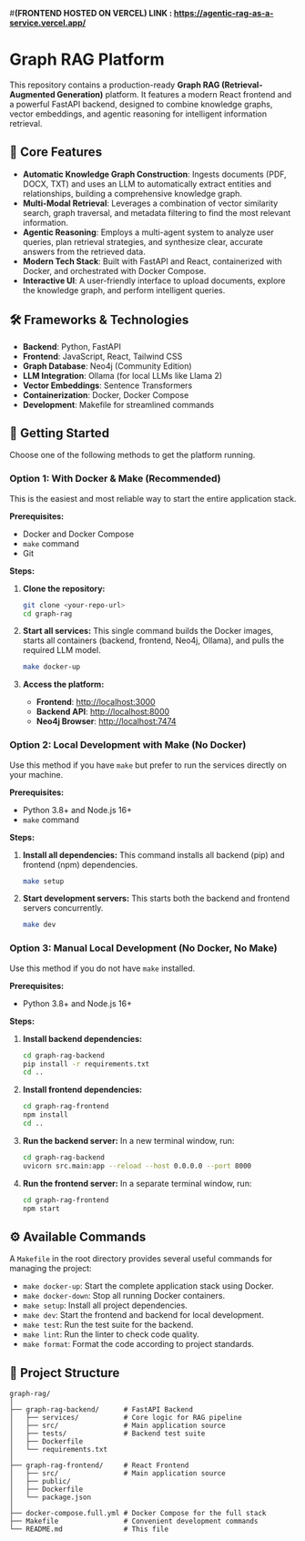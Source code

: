 #**(FRONTEND HOSTED ON VERCEL) LINK : https://agentic-rag-as-a-service.vercel.app/**

# Graph RAG Platform

This repository contains a production-ready **Graph RAG (Retrieval-Augmented Generation)** platform. It features a modern React frontend and a powerful FastAPI backend, designed to combine knowledge graphs, vector embeddings, and agentic reasoning for intelligent information retrieval.

## 🌟 Core Features

- **Automatic Knowledge Graph Construction**: Ingests documents (PDF, DOCX, TXT) and uses an LLM to automatically extract entities and relationships, building a comprehensive knowledge graph.
- **Multi-Modal Retrieval**: Leverages a combination of vector similarity search, graph traversal, and metadata filtering to find the most relevant information.
- **Agentic Reasoning**: Employs a multi-agent system to analyze user queries, plan retrieval strategies, and synthesize clear, accurate answers from the retrieved data.
- **Modern Tech Stack**: Built with FastAPI and React, containerized with Docker, and orchestrated with Docker Compose.
- **Interactive UI**: A user-friendly interface to upload documents, explore the knowledge graph, and perform intelligent queries.

## 🛠️ Frameworks & Technologies

- **Backend**: Python, FastAPI
- **Frontend**: JavaScript, React, Tailwind CSS
- **Graph Database**: Neo4j (Community Edition)
- **LLM Integration**: Ollama (for local LLMs like Llama 2)
- **Vector Embeddings**: Sentence Transformers
- **Containerization**: Docker, Docker Compose
- **Development**: Makefile for streamlined commands

## 🚀 Getting Started

Choose one of the following methods to get the platform running.

### Option 1: With Docker & Make (Recommended)

This is the easiest and most reliable way to start the entire application stack.

**Prerequisites:**
- Docker and Docker Compose
- `make` command
- Git

**Steps:**

1.  **Clone the repository:**
    ```bash
    git clone <your-repo-url>
    cd graph-rag
    ```

2.  **Start all services:**
    This single command builds the Docker images, starts all containers (backend, frontend, Neo4j, Ollama), and pulls the required LLM model.
    ```bash
    make docker-up
    ```

3.  **Access the platform:**
    - **Frontend**: [http://localhost:3000](http://localhost:3000)
    - **Backend API**: [http://localhost:8000](http://localhost:8000)
    - **Neo4j Browser**: [http://localhost:7474](http://localhost:7474)

### Option 2: Local Development with Make (No Docker)

Use this method if you have `make` but prefer to run the services directly on your machine.

**Prerequisites:**
- Python 3.8+ and Node.js 16+
- `make` command

**Steps:**

1.  **Install all dependencies:**
    This command installs all backend (pip) and frontend (npm) dependencies.
    ```bash
    make setup
    ```

2.  **Start development servers:**
    This starts both the backend and frontend servers concurrently.
    ```bash
    make dev
    ```

### Option 3: Manual Local Development (No Docker, No Make)

Use this method if you do not have `make` installed.

**Prerequisites:**
- Python 3.8+ and Node.js 16+

**Steps:**

1.  **Install backend dependencies:**
    ```bash
    cd graph-rag-backend
    pip install -r requirements.txt
    cd ..
    ```

2.  **Install frontend dependencies:**
    ```bash
    cd graph-rag-frontend
    npm install
    cd ..
    ```

3.  **Run the backend server:**
    In a new terminal window, run:
    ```bash
    cd graph-rag-backend
    uvicorn src.main:app --reload --host 0.0.0.0 --port 8000
    ```

4.  **Run the frontend server:**
    In a separate terminal window, run:
    ```bash
    cd graph-rag-frontend
    npm start
    ```

## ⚙️ Available Commands

A `Makefile` in the root directory provides several useful commands for managing the project:

- `make docker-up`: Start the complete application stack using Docker.
- `make docker-down`: Stop all running Docker containers.
- `make setup`: Install all project dependencies.
- `make dev`: Start the frontend and backend for local development.
- `make test`: Run the test suite for the backend.
- `make lint`: Run the linter to check code quality.
- `make format`: Format the code according to project standards.

## 📁 Project Structure

```
graph-rag/
│
├── graph-rag-backend/      # FastAPI Backend
│   ├── services/           # Core logic for RAG pipeline
│   ├── src/                # Main application source
│   ├── tests/              # Backend test suite
│   ├── Dockerfile
│   └── requirements.txt
│
├── graph-rag-frontend/     # React Frontend
│   ├── src/                # Main application source
│   ├── public/
│   ├── Dockerfile
│   └── package.json
│
├── docker-compose.full.yml # Docker Compose for the full stack
├── Makefile                # Convenient development commands
└── README.md               # This file
```
